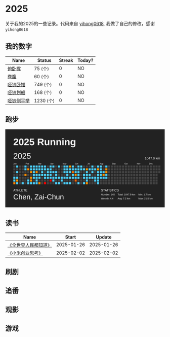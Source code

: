 # 2025
关于我的2025的一些记录。代码来自 [yihong0618](https://github.com/yihong0618/2021), 我做了自己的修改，感谢 `yihong0618`

## 我的数字

<!--START_SECTION:my_number-->
| Name | Status | Streak | Today? | 
 | ---- | ---- | ---- | ---- |
| [俯卧撑](https://github.com/chenzaichun/2025/issues/6) | 75 (个) | 0 | NO |
| [卷腹](https://github.com/chenzaichun/2025/issues/3) | 60 (个) | 0 | NO |
| [哑铃卧推](https://github.com/chenzaichun/2025/issues/5) | 749 (个) | 0 | NO |
| [哑铃划船](https://github.com/chenzaichun/2025/issues/15) | 168 (个) | 0 | NO |
| [哑铃侧平举](https://github.com/chenzaichun/2025/issues/4) | 1230 (个) | 0 | NO |

<!--END_SECTION:my_number-->

## 跑步

![](https://raw.githubusercontent.com/chenzaichun/running_page/master/assets/github_2025.svg)


## 读书

<!--START_SECTION:my_read-->
| Name | Start | Update | 
 | ---- | ---- | ---- | 
| [《全世界人民都知道》](https://github.com/chenzaichun/2025/issues/8#issuecomment-2614184918) | 2025-01-26 | 2025-01-26 | 
| [《小米创业思考》](https://github.com/chenzaichun/2025/issues/8#issuecomment-2629185778) | 2025-02-02 | 2025-02-02 | 

<!--END_SECTION:my_read-->

## 刷剧

<!--START_SECTION:my_drama-->
<!--END_SECTION:my_drama-->

## 追番

<!--START_SECTION:my_bangumi-->
<!--END_SECTION:my_bangumi-->

## 观影

<!--START_SECTION:my_movie-->
<!--END_SECTION:my_movie-->

## 游戏
<!--START_SECTION:my_game-->
<!--END_SECTION:my_game-->

